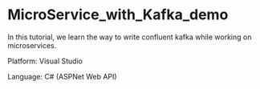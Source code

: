 # MicroService_with_Kafka_demo

In this tutorial, we learn the way to write confluent kafka while working on microservices.

Platform: Visual Studio

Language: C# (ASPNet Web API)
